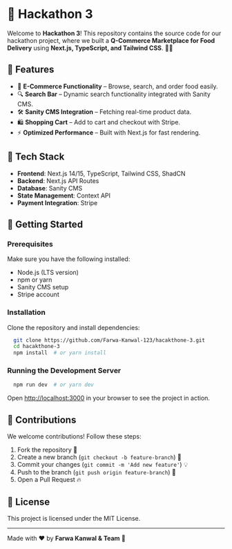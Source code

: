 # 🚀 Hackathon 3

Welcome to **Hackathon 3**! This repository contains the source code for our hackathon project, where we built a **Q-Commerce Marketplace for Food Delivery** using **Next.js, TypeScript, and Tailwind CSS**. 🍕🚀

## 📌 Features
- 🛒 **E-Commerce Functionality** – Browse, search, and order food easily.
- 🔍 **Search Bar** – Dynamic search functionality integrated with Sanity CMS.
- 🛠 **Sanity CMS Integration** – Fetching real-time product data.
- 🛍 **Shopping Cart** – Add to cart and checkout with Stripe.
- ⚡ **Optimized Performance** – Built with Next.js for fast rendering.

## 📂 Tech Stack
- **Frontend**: Next.js 14/15, TypeScript, Tailwind CSS, ShadCN
- **Backend**: Next.js API Routes
- **Database**: Sanity CMS
- **State Management**: Context API
- **Payment Integration**: Stripe

## 🚀 Getting Started

### Prerequisites
Make sure you have the following installed:
- Node.js (LTS version)
- npm or yarn
- Sanity CMS setup
- Stripe account

### Installation
Clone the repository and install dependencies:
```bash
  git clone https://github.com/Farwa-Kanwal-123/hacakthone-3.git
  cd hacakthone-3
  npm install  # or yarn install
```

### Running the Development Server
```bash
  npm run dev  # or yarn dev
```
Open [http://localhost:3000](http://localhost:3000) in your browser to see the project in action.

## 📌 Contributions
We welcome contributions! Follow these steps:
1. Fork the repository 🍴
2. Create a new branch (`git checkout -b feature-branch`) 🌱
3. Commit your changes (`git commit -m 'Add new feature'`) 💡
4. Push to the branch (`git push origin feature-branch`) 🚀
5. Open a Pull Request 🔥

## 📜 License
This project is licensed under the MIT License.

---
Made with ❤️ by **Farwa Kanwal & Team** 🚀
